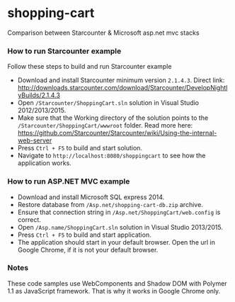 # shopping-cart
Comparison between Starcounter &amp; Microsoft asp.net mvc stacks

### How to run Starcounter example

Follow these steps to build and run Starcounter example

- Download and install Starcounter minimum version `2.1.4.3`. Direct link: http://downloads.starcounter.com/download/Starcounter/DevelopNightlyBuilds/2.1.4.3
- Open `/Starcounter/ShoppingCart.sln` solution in Visual Studio 2012/2013/2015.
- Make sure that the Working directory of the solution points to the `/Starcounter/ShoppingCart/wwwroot` folder. Read more here: https://github.com/Starcounter/Starcounter/wiki/Using-the-internal-web-server
- Press `Ctrl + F5` to build and start solution.
- Navigate to `http://localhost:8080/shoppingcart` to see how the application works.

### How to run ASP.NET MVC example

- Download and install Microsoft SQL express 2014.
- Restore database from `/Asp.net/shopping-cart-db.zip` archive.
- Ensure that connection string in `/Asp.net/ShoppingCart/web.config` is correct.
- Open `/Asp.name/ShoppingCart.sln` solution in Visual Studio 2013/2015.
- Press `Ctrl + F5` to build and start application.
- The application should start in your default browser. Open the url in Google Chrome, if it is not your default browser.

### Notes

These code samples use WebComponents and Shadow DOM with Polymer 1.1 as JavaScript framework. That is why it works in Google Chrome only.